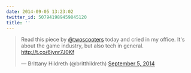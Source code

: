 ```yaml
---
date: 2014-09-05 13:23:02
twitter_id: 507941989459845120
title: ''
---
```


<blockquote class="twitter-tweet"><p lang="en" dir="ltr">Read this piece by <a href="https://twitter.com/twoscooters?ref_src=twsrc%5Etfw">@twoscooters</a> today and cried in my office. It&#39;s about the game industry, but also tech in general. <a href="http://t.co/6iynr7J0Kf">http://t.co/6iynr7J0Kf</a></p>&mdash; Brittany Hildreth (@britthildreth) <a href="https://twitter.com/britthildreth/status/507911507611750400?ref_src=twsrc%5Etfw">September 5, 2014</a></blockquote>
<script async src="https://platform.twitter.com/widgets.js" charset="utf-8"></script>
